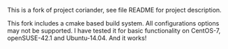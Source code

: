 This is a fork of project coriander, see file README for project description.

This fork includes a cmake based build system.  All configurations options may
not be supported. I have tested it for basic functionality on CentOS-7,
openSUSE-42.1 and Ubuntu-14.04. And it works!

